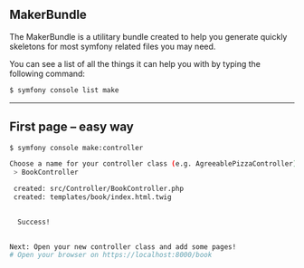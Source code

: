 ## MakerBundle

The MakerBundle is a utilitary bundle created to help you generate quickly skeletons for most symfony related files you may need.

You can see a list of all the things it can help you with by typing the following command:

```bash
$ symfony console list make
```

---

## First page – easy way

```bash
$ symfony console make:controller

Choose a name for your controller class (e.g. AgreeablePizzaController):
 > BookController

 created: src/Controller/BookController.php
 created: templates/book/index.html.twig

           
  Success! 
           

Next: Open your new controller class and add some pages!
# Open your browser on https://localhost:8000/book
```